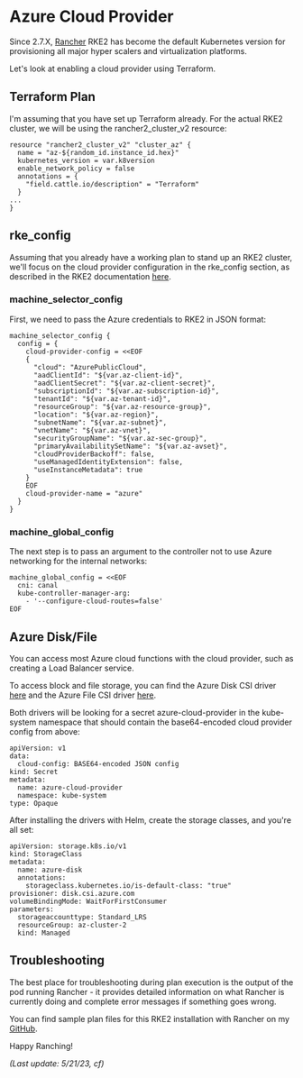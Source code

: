 # Azure Cloud Provider

Since 2.7.X, [Rancher](https://rancher.com/) RKE2 has become the default Kubernetes version for provisioning all major hyper scalers and virtualization platforms.

Let's look at enabling a cloud provider using Terraform.

## Terraform Plan

I'm assuming that you have set up Terraform already. For the actual RKE2 cluster, we will be using the rancher2_cluster_v2 resource:

```
resource "rancher2_cluster_v2" "cluster_az" {
  name = "az-${random_id.instance_id.hex}"
  kubernetes_version = var.k8version
  enable_network_policy = false
  annotations = {
    "field.cattle.io/description" = "Terraform"
  }
...
}
```

## rke_config

Assuming that you already have a working plan to stand up an RKE2 cluster, we'll focus on the cloud provider configuration in the rke_config section, as described in the RKE2 documentation [here](https://ranchermanager.docs.rancher.com/how-to-guides/new-user-guides/kubernetes-clusters-in-rancher-setup/set-up-cloud-providers/azure#rke2-cluster-set-up-in-rancher). 

### machine_selector_config

First, we need to pass the Azure credentials to RKE2 in JSON format:

```
machine_selector_config {
  config = {
    cloud-provider-config = <<EOF
    { 
      "cloud": "AzurePublicCloud",
      "aadClientId": "${var.az-client-id}",
      "aadClientSecret": "${var.az-client-secret}",
      "subscriptionId": "${var.az-subscription-id}",
      "tenantId": "${var.az-tenant-id}",
      "resourceGroup": "${var.az-resource-group}",
      "location": "${var.az-region}",
      "subnetName": "${var.az-subnet}",
      "vnetName": "${var.az-vnet}",
      "securityGroupName": "${var.az-sec-group}",
      "primaryAvailabilitySetName": "${var.az-avset}",
      "cloudProviderBackoff": false,
      "useManagedIdentityExtension": false,
      "useInstanceMetadata": true
    }
    EOF
    cloud-provider-name = "azure"
  }
}
```

### machine_global_config

The next step is to pass an argument to the controller not to use Azure networking for the internal networks:

```
machine_global_config = <<EOF
  cni: canal
  kube-controller-manager-arg:
    - '--configure-cloud-routes=false'
EOF
```

## Azure Disk/File

You can access most Azure cloud functions with the cloud provider, such as creating a Load Balancer service.

To access block and file storage, you can find the Azure Disk CSI driver [here](https://github.com/kubernetes-sigs/azuredisk-csi-driver#install-driver-on-a-kubernetes-cluster) and the Azure File CSI driver [here](https://github.com/kubernetes-sigs/azurefile-csi-driver#install-driver-on-a-kubernetes-cluster).

Both drivers will be looking for a secret azure-cloud-provider in the kube-system namespace that should contain the base64-encoded cloud provider config from above:

```
apiVersion: v1
data:
  cloud-config: BASE64-encoded JSON config
kind: Secret
metadata:
  name: azure-cloud-provider
  namespace: kube-system
type: Opaque
```

After installing the drivers with Helm, create the storage classes, and you're all set:

```
apiVersion: storage.k8s.io/v1
kind: StorageClass
metadata:
  name: azure-disk
  annotations:
    storageclass.kubernetes.io/is-default-class: "true"
provisioner: disk.csi.azure.com
volumeBindingMode: WaitForFirstConsumer
parameters:
  storageaccounttype: Standard_LRS
  resourceGroup: az-cluster-2
  kind: Managed
```

## Troubleshooting

The best place for troubleshooting during plan execution is the output of the pod running Rancher - it provides detailed information on what Rancher is currently doing and complete error messages if something goes wrong.

You can find sample plan files for this RKE2 installation with Rancher on my [GitHub](https://github.com/chfrank-cgn/Rancher/tree/master/az-cluster-2).

Happy Ranching!

*(Last update: 5/21/23, cf)*

